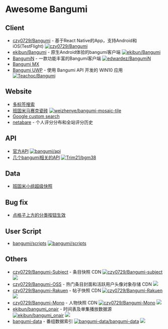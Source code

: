 # Awesome Bangumi

<!--## TOC

1. [Client](#client)
2. [Website](#website)
3. [API](#api)
4. [Data](#data)
5. [Bug fix](#bug-fix)
6. [User Script](#user-script)
7. [Others](#others)
-->

## Client

- [czy0729/Bangumi](https://github.com/czy0729/Bangumi) - 基于React Native的App，支持Android和iOS(TestFlight) [![czy0729/Bangumi](https://img.shields.io/github/last-commit/czy0729/Bangumi?logo=Github)](https://github.com/czy0729/Bangumi) 
- [ekibun/Bangumi](https://github.com/ekibun/Bangumi) - 原生Android体验的bangumi客户端 [![ekibun/Bangumi](https://img.shields.io/github/last-commit/ekibun/Bangumi?logo=Github)](https://github.com/ekibun/Bangumi) 
- [BangumiN](https://bangumin.app/) - 一款功能丰富的Bangumi客户端 [![edwardez/BangumiN](https://img.shields.io/github/last-commit/edwardez/BangumiN?logo=Github)](https://github.com/edwardez/BangumiN) 
- [Bangumi MX](http://bgmx.mysxl.cn/)
- [Bangumi UWP](https://bgm.tv/group/topic/349898) - 使用 Bangumi API 开发的 WIN10 应用 [![Teachoc/Bangumi](https://img.shields.io/github/last-commit/Teachoc/Bangumi?logo=Github)](https://github.com/Teachoc/Bangumi) 

## Website

- [多标签搜索](https://windrises.net/bgmtools/multitag/)
- [班固米马赛克瓷砖](https://bgm.tv/group/topic/344198) [![weizhenye/bangumi-mosaic-tile](https://img.shields.io/github/last-commit/weizhenye/bangumi-mosaic-tile?logo=Github)](https://github.com/weizhenye/bangumi-mosaic-tile) 
- [Google custom search](https://cse.google.com/cse?cx=008561732579436191137:pumvqkbpt6w#gsc.tab=0)
- [netabare](https://netaba.re/) - 个人评分分布和全站评分历史

## API

- [官方API](https://github.com/bangumi/api) [![bangumi/api](https://img.shields.io/github/last-commit/bangumi/api?logo=Github)](https://github.com/bangumi/api) 
- [几个bangumi相关的API](https://bgm.tv/group/topic/355388) [![Trim21/bgm38](https://img.shields.io/github/last-commit/Trim21/bgm38?logo=Github)](https://github.com/Trim21/bgm38) 

## Data

- [班固米小组超级快照](https://bgm.tv/group/topic/355832)

## Bug fix

- [点格子上方的分类按钮生效](https://greasyfork.org/zh-CN/scripts/392858-bangumi-%E7%82%B9%E6%A0%BC%E5%AD%90%E4%B8%8A%E6%96%B9%E7%9A%84%E5%88%86%E7%B1%BB%E6%8C%89%E9%92%AE%E7%94%9F%E6%95%88)

## User Script

- [bangumi/scripts](https://github.com/bangumi/scripts) [![bangumi/scripts](https://img.shields.io/github/last-commit/bangumi/scripts?logo=Github)](https://github.com/bangumi/scripts) 

## Others

- [czy0729/Bangumi-Subject](https://github.com/czy0729/Bangumi-subject) - 条目快照 CDN [![czy0729/Bangumi-subject](https://img.shields.io/github/last-commit/czy0729/Bangumi-subject?logo=Github)](https://github.com/czy0729/Bangumi-subject)  ![](https://data.jsdelivr.com/v1/package/gh/czy0729/Bangumi-Subject/badge) 
- [czy0729/Bangumi-OSS](https://www.jsdelivr.com/package/gh/czy0729/Bangumi-OSS) - 热门条目封面和活跃用户头像对象存储 CDN ![](https://data.jsdelivr.com/v1/package/gh/czy0729/Bangumi-OSS/badge) 
- [czy0729/Bangumi-Rakuen](https://github.com/czy0729/Bangumi-Rakuen) - 帖子快照 CDN [![czy0729/Bangumi-Rakuen](https://img.shields.io/github/last-commit/czy0729/Bangumi-Rakuen?logo=Github)](https://github.com/czy0729/Bangumi-Rakuen)  ![](https://data.jsdelivr.com/v1/package/gh/czy0729/Bangumi-Rakuen/badge) 
- [czy0729/Bangumi-Mono](https://github.com/czy0729/Bangumi-Mono) - 人物快照 CDN [![czy0729/Bangumi-Mono](https://img.shields.io/github/last-commit/czy0729/Bangumi-Mono?logo=Github)](https://github.com/czy0729/Bangumi-Mono)  ![](https://data.jsdelivr.com/v1/package/gh/czy0729/Bangumi-Mono/badge) 
- [ekibun/bangumi_onair](https://github.com/ekibun/bangumi_onair) - 时间表及单集播放数据源 [![ekibun/bangumi_onair](https://img.shields.io/github/last-commit/ekibun/bangumi_onair?logo=Github)](https://github.com/ekibun/bangumi_onair)  ![](https://data.jsdelivr.com/v1/package/gh/ekibun/bangumi_onair/badge) 
- [bangumi-data](https://github.com/bangumi-data/bangumi-data) - 番组数据索引 [![bangumi-data/bangumi-data](https://img.shields.io/github/last-commit/bangumi-data/bangumi-data?logo=Github)](https://github.com/bangumi-data/bangumi-data)  ![](https://data.jsdelivr.com/v1/package/npm/bangumi-data/badge) 

